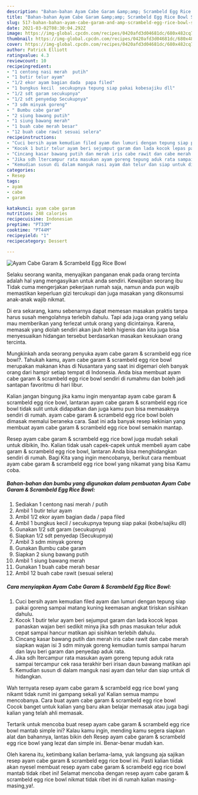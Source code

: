 ```yaml
---
description: "Bahan-bahan Ayam Cabe Garam &amp;amp; Scrambeld Egg Rice Bowl Sederhana dan Mudah Dibuat"
title: "Bahan-bahan Ayam Cabe Garam &amp;amp; Scrambeld Egg Rice Bowl Sederhana dan Mudah Dibuat"
slug: 517-bahan-bahan-ayam-cabe-garam-and-amp-scrambeld-egg-rice-bowl-sederhana-dan-mudah-dibuat
date: 2021-03-02T08:30:04.292Z
image: https://img-global.cpcdn.com/recipes/0420afd3d04681dc/680x482cq70/ayam-cabe-garam-scrambeld-egg-rice-bowl-foto-resep-utama.jpg
thumbnail: https://img-global.cpcdn.com/recipes/0420afd3d04681dc/680x482cq70/ayam-cabe-garam-scrambeld-egg-rice-bowl-foto-resep-utama.jpg
cover: https://img-global.cpcdn.com/recipes/0420afd3d04681dc/680x482cq70/ayam-cabe-garam-scrambeld-egg-rice-bowl-foto-resep-utama.jpg
author: Patrick Elliott
ratingvalue: 4.3
reviewcount: 10
recipeingredient:
- "1 centong nasi merah  putih"
- "1 butir telur ayam"
- "1/2 ekor ayam bagian dada  papa filed"
- "1 bungkus kecil  secukupnya tepung siap pakai kobesajiku dll"
- "1/2 sdt garam secukupnya"
- "1/2 sdt penyedap Secukupnya"
- "3 sdm minyak goreng"
- " Bumbu cabe garam"
- "2 siung bawang putih"
- "1 siung bawang merah"
- "1 buah cabe merah besar"
- "12 buah cabe rawit sesuai selera"
recipeinstructions:
- "Cuci bersih ayam kemudian filed ayam dan lumuri dengan tepung siap pakai goreng sampai matang kuning keemasan angkat tiriskan sisihkan dahulu."
- "Kocok 1 butir telur ayam beri sejumput garam dan lada kocok lepas panaskan wajan beri sedikit minya jika sdh pnas masukan telur aduk cepat sampai hancur matikan api sisihkan terlebih dahulu."
- "Cincang kasar bawang putih dan merah iris cabe rawit dan cabe merah siapkan wajan isi 3 sdm minyak goreng kemudian tumis sampai harum dan layu beri garam dan penyedap aduk rata."
- "Jika sdh ltercampur rata masukan ayam goreng tepung aduk rata sampai tercampur cek rasa terakhir beri irisan daun bawang matikan api"
- "Kemudian susun di dalam manguk nasi ayam dan telur dan siap untuk di hidangkan."
categories:
- Resep
tags:
- ayam
- cabe
- garam

katakunci: ayam cabe garam 
nutrition: 248 calories
recipecuisine: Indonesian
preptime: "PT33M"
cooktime: "PT44M"
recipeyield: "1"
recipecategory: Dessert

---
```



![Ayam Cabe Garam &amp; Scrambeld Egg Rice Bowl](https://img-global.cpcdn.com/recipes/0420afd3d04681dc/680x482cq70/ayam-cabe-garam-scrambeld-egg-rice-bowl-foto-resep-utama.jpg)

Selaku seorang wanita, menyajikan panganan enak pada orang tercinta adalah hal yang mengasyikan untuk anda sendiri. Kewajiban seorang ibu Tidak cuma mengerjakan pekerjaan rumah saja, namun anda pun wajib memastikan keperluan gizi tercukupi dan juga masakan yang dikonsumsi anak-anak wajib nikmat.

Di era  sekarang, kamu sebenarnya dapat memesan masakan praktis tanpa harus susah mengolahnya terlebih dahulu. Tapi ada juga orang yang selalu mau memberikan yang terlezat untuk orang yang dicintainya. Karena, memasak yang diolah sendiri akan jauh lebih higienis dan kita juga bisa menyesuaikan hidangan tersebut berdasarkan masakan kesukaan orang tercinta. 



Mungkinkah anda seorang penyuka ayam cabe garam &amp; scrambeld egg rice bowl?. Tahukah kamu, ayam cabe garam &amp; scrambeld egg rice bowl merupakan makanan khas di Nusantara yang saat ini digemari oleh banyak orang dari hampir setiap tempat di Indonesia. Anda bisa membuat ayam cabe garam &amp; scrambeld egg rice bowl sendiri di rumahmu dan boleh jadi santapan favoritmu di hari libur.

Kalian jangan bingung jika kamu ingin menyantap ayam cabe garam &amp; scrambeld egg rice bowl, lantaran ayam cabe garam &amp; scrambeld egg rice bowl tidak sulit untuk didapatkan dan juga kamu pun bisa memasaknya sendiri di rumah. ayam cabe garam &amp; scrambeld egg rice bowl boleh dimasak memalui beraneka cara. Saat ini ada banyak resep kekinian yang membuat ayam cabe garam &amp; scrambeld egg rice bowl semakin mantap.

Resep ayam cabe garam &amp; scrambeld egg rice bowl juga mudah sekali untuk dibikin, lho. Kalian tidak usah capek-capek untuk membeli ayam cabe garam &amp; scrambeld egg rice bowl, lantaran Anda bisa menghidangkan sendiri di rumah. Bagi Kita yang ingin mencobanya, berikut cara membuat ayam cabe garam &amp; scrambeld egg rice bowl yang nikamat yang bisa Kamu coba.

<!--inarticleads1-->

##### Bahan-bahan dan bumbu yang digunakan dalam pembuatan Ayam Cabe Garam &amp; Scrambeld Egg Rice Bowl:

1. Sediakan 1 centong nasi merah / putih
1. Ambil 1 butir telur ayam
1. Ambil 1/2 ekor ayam bagian dada / papa filed
1. Ambil 1 bungkus kecil / secukupnya tepung siap pakai (kobe/sajiku dll)
1. Gunakan 1/2 sdt garam (secukupnya)
1. Siapkan 1/2 sdt penyedap (Secukupnya)
1. Ambil 3 sdm minyak goreng
1. Gunakan  Bumbu cabe garam
1. Siapkan 2 siung bawang putih
1. Ambil 1 siung bawang merah
1. Gunakan 1 buah cabe merah besar
1. Ambil 12 buah cabe rawit (sesuai selera)




<!--inarticleads2-->

##### Cara menyiapkan Ayam Cabe Garam &amp; Scrambeld Egg Rice Bowl:

1. Cuci bersih ayam kemudian filed ayam dan lumuri dengan tepung siap pakai goreng sampai matang kuning keemasan angkat tiriskan sisihkan dahulu.
1. Kocok 1 butir telur ayam beri sejumput garam dan lada kocok lepas panaskan wajan beri sedikit minya jika sdh pnas masukan telur aduk cepat sampai hancur matikan api sisihkan terlebih dahulu.
1. Cincang kasar bawang putih dan merah iris cabe rawit dan cabe merah siapkan wajan isi 3 sdm minyak goreng kemudian tumis sampai harum dan layu beri garam dan penyedap aduk rata.
1. Jika sdh ltercampur rata masukan ayam goreng tepung aduk rata sampai tercampur cek rasa terakhir beri irisan daun bawang matikan api
1. Kemudian susun di dalam manguk nasi ayam dan telur dan siap untuk di hidangkan.




Wah ternyata resep ayam cabe garam &amp; scrambeld egg rice bowl yang nikamt tidak rumit ini gampang sekali ya! Kalian semua mampu mencobanya. Cara buat ayam cabe garam &amp; scrambeld egg rice bowl Cocok banget untuk kalian yang baru akan belajar memasak atau juga bagi kalian yang telah ahli memasak.

Tertarik untuk mencoba buat resep ayam cabe garam &amp; scrambeld egg rice bowl mantab simple ini? Kalau kamu ingin, mending kamu segera siapkan alat dan bahannya, lantas bikin deh Resep ayam cabe garam &amp; scrambeld egg rice bowl yang lezat dan simple ini. Benar-benar mudah kan. 

Oleh karena itu, ketimbang kalian berlama-lama, yuk langsung aja sajikan resep ayam cabe garam &amp; scrambeld egg rice bowl ini. Pasti kalian tiidak akan nyesel membuat resep ayam cabe garam &amp; scrambeld egg rice bowl mantab tidak ribet ini! Selamat mencoba dengan resep ayam cabe garam &amp; scrambeld egg rice bowl nikmat tidak ribet ini di rumah kalian masing-masing,ya!.

